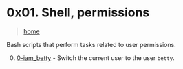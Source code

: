 # 0x01. Shell, permissions

> [home](../README.md)

Bash scripts that perform tasks related to user permissions.

0. [0-iam_betty](./0-iam_betty) - Switch the current user to the user `betty`.
